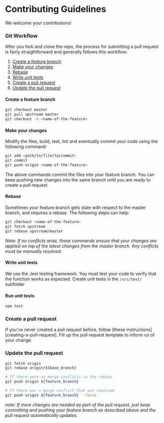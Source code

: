 # Contributing Guidelines

We welcome your contributions!

### Git Workflow

After you fork and clone the repo, the process for submitting a pull request is fairly straightforward and
generally follows this workflow:

1. [Create a feature branch](#create-a-feature-branch)
2. [Make your changes](#make-your-changes)
3. [Rebase](#rebase)
4. [Write unit tests](#Write-unit-tests)
5. [Create a pull request](#create-a-pull-request)
6. [Update the pull request](#update-the-pull-request)

#### Create a feature branch

```bash
git checkout master
git pull upstream master
git checkout -b <name-of-the-feature>
```

#### Make your changes

Modify the files, build, test, lint and eventually commit your code using the following command:

```bash
git add <path/to/file/to/commit>
git commit
git push origin <name-of-the-feature>
```

The above commands commit the files into your feature branch. You can keep
pushing new changes into the same branch until you are ready to create a pull
request.

#### Rebase

Sometimes your feature branch gets stale with respect to the master branch,
and requires a rebase. The following steps can help:

```bash
git checkout <name-of-the-feature>
git fetch upstream
git rebase upstream/master
```

_Note: If no conflicts arise, these commands ensure that your changes are applied on top of the latest changes from the master branch. Any conflicts must be manually resolved._

#### Write unit tests

We use the Jest testing framework. You must test your code to verify that the function works as expected. Create unit tests in the `/src/test/` subfolder

#### Run unit tests

```sh
npm test
```

### Create a pull request

If you've never created a pull request before, follow [these
instructions][creating-a-pull-request]. Fill up the pull request template to inform us of your change.

### Update the pull request

```sh
git fetch origin
git rebase origin/${base_branch}

# If there were no merge conflicts in the rebase
git push origin ${feature_branch}

# If there was a merge conflict that was resolved
git push origin ${feature_branch} --force
```

_note: If more changes are needed as part of the pull request, just keep committing and pushing your feature branch as described above and the pull request automatically updates._